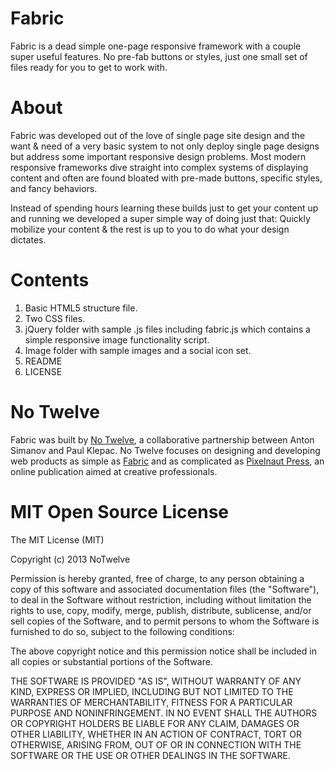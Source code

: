 Fabric
======

Fabric is a dead simple one-page responsive framework with a couple super useful features. No pre-fab buttons or styles, just one small set of files ready for you to get to work with.


About
======

Fabric was developed out of the love of single page site design and the want &amp; need of a very basic system to not only deploy single page designs but address some important responsive design problems. Most modern responsive frameworks dive straight into complex systems of displaying content and often are found bloated with pre-made buttons, specific styles, and fancy behaviors. 

Instead of spending hours learning these builds just to get your content up and running we developed a super simple way of doing just that:
Quickly mobilize your content &amp; the rest is up to you to do what your design dictates.


Contents
======
1. Basic HTML5 structure file.
2. Two CSS files.
3. jQuery folder with sample .js files including fabric.js which contains a simple responsive image functionality script.
4. Image folder with sample images and a social icon set. 
5. README 
6. LICENSE


No Twelve
======

Fabric was built by <a href="http://no12creative.com/">No Twelve</a>, a collaborative partnership between Anton Simanov and Paul Klepac.
No Twelve focuses on designing and developing web products as simple as <a href="http://fabric.notwelve.com/">Fabric</a> and as complicated as <a href="http://pixelnautpress.com/">Pixelnaut Press</a>, an online publication aimed at creative professionals.



MIT Open Source License
======

The MIT License (MIT)

Copyright (c) 2013 NoTwelve

Permission is hereby granted, free of charge, to any person obtaining a copy of
this software and associated documentation files (the "Software"), to deal in
the Software without restriction, including without limitation the rights to
use, copy, modify, merge, publish, distribute, sublicense, and/or sell copies of
the Software, and to permit persons to whom the Software is furnished to do so,
subject to the following conditions:

The above copyright notice and this permission notice shall be included in all
copies or substantial portions of the Software.

THE SOFTWARE IS PROVIDED "AS IS", WITHOUT WARRANTY OF ANY KIND, EXPRESS OR
IMPLIED, INCLUDING BUT NOT LIMITED TO THE WARRANTIES OF MERCHANTABILITY, FITNESS
FOR A PARTICULAR PURPOSE AND NONINFRINGEMENT. IN NO EVENT SHALL THE AUTHORS OR
COPYRIGHT HOLDERS BE LIABLE FOR ANY CLAIM, DAMAGES OR OTHER LIABILITY, WHETHER
IN AN ACTION OF CONTRACT, TORT OR OTHERWISE, ARISING FROM, OUT OF OR IN
CONNECTION WITH THE SOFTWARE OR THE USE OR OTHER DEALINGS IN THE SOFTWARE.

